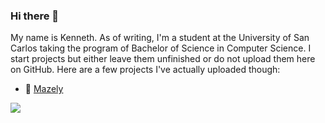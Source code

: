 ### Hi there 👋

My name is Kenneth. As of writing, I'm a student at the University of San Carlos taking the program of Bachelor of Science in Computer Science. I start projects but either leave them unfinished or do not upload them here on GitHub. Here are a few projects I've actually uploaded though:

- 🧩 [Mazely](https://github.com/Munckenh/mazely)

![](https://komarev.com/ghpvc/?username=Munckenh&color=red)
